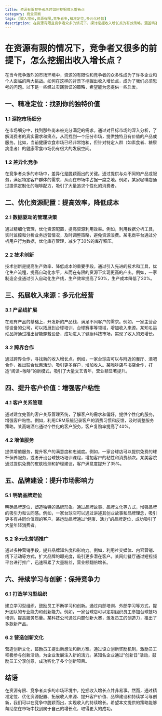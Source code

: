 ```yaml
---
title: 资源有限竞争者众时如何挖掘收入增长点
category: 商业洞察
tags: [收入增长,资源有限,竞争者多,精准定位,多元化经营]
description: 在资源有限且竞争者众多的情况下，探讨挖掘收入增长点的有效策略，涵盖精准定位、优化资源配置、拓展收入来源等多方面内容，助力企业和个人在竞争中实现收入增长。
---
```


# 在资源有限的情况下，竞争者又很多的前提下，怎么挖掘出收入增长点？

在当今竞争激烈的市场环境中，资源的有限性和竞争者的众多性成为了许多企业和个人面临的两大挑战。如何在这样的背景下挖掘出收入增长点，成为了我们必须思考的问题。以下是一些经过实践验证的策略，希望能为您提供一些启发。

## 一、精准定位：找到你的独特价值

### 1.1 深挖市场细分

在市场细分中，找到那些尚未被充分满足的需求。通过对目标市场的深入分析，了解消费者的真实需求和痛点，从而找到一个细分市场，提供独特且有价值的产品或服务。比如，当前健康饮食市场已经非常饱和，但针对特定人群（如素食者、糖尿病患者）的健康零食市场仍有很大的发展空间。

### 1.2 差异化竞争

在竞争者众多的市场中，差异化是脱颖而出的关键。通过提供与众不同的产品或服务，满足特定客户群体的需求，从而在市场中占据一席之地。例如，某家咖啡店通过提供定制化的咖啡配方，吸引了大量追求个性化的消费者。

## 二、优化资源配置：提高效率，降低成本

### 2.1 数据驱动的管理决策

通过精细化管理，优化资源配置，提高资源利用效率。例如，利用数据分析工具，实时监控和分析业务运营情况，及时调整策略，避免资源浪费。某电商平台通过分析用户行为数据，优化库存管理，减少了30%的库存积压。

### 2.2 技术创新

技术创新是提高生产效率、降低成本的重要手段。通过引入先进的技术和工具，优化生产流程，提高自动化水平，从而在有限的资源下实现更高的产出。例如，一家制造企业通过引入自动化生产线，生产效率提高了50%，生产成本降低了20%。

## 三、拓展收入来源：多元化经营

### 3.1 产品线扩展

在现有产品的基础上，开发新的产品线，满足不同客户的需求。例如，一家主营台球设备的公司，可以拓展到台球培训、台球赛事等领域，增加收入来源。某知名运动品牌通过推出智能穿戴设备，成功进入了健康科技市场，实现了收入的双增长。

### 3.2 跨界合作

通过跨界合作，寻找新的收入增长点。例如，一家台球店可以与附近的餐厅、酒吧合作，推出联合优惠活动，吸引更多客户，增加收入。某咖啡店与书店合作，打造“阅读+咖啡”的新模式，吸引了大量文艺青年，营业额显著提升。

## 四、提升客户价值：增强客户粘性

### 4.1 客户关系管理

通过建立完善的客户关系管理系统，了解客户的需求和偏好，提供个性化的服务，增强客户粘性。例如，利用CRM系统记录客户的消费习惯和反馈，及时调整服务策略。某高端酒店通过个性化的客户服务，客户复购率提高了40%。

### 4.2 增值服务

提供增值服务，提升客户的满意度和忠诚度。例如，一家台球店可以提供免费的球杆保养服务，或者开设台球技巧培训课程，增加客户的粘性和消费频次。某美容院通过提供免费的皮肤检测和护理建议，客户满意度提升了35%。

## 五、品牌建设：提升市场影响力

### 5.1 明确品牌定位

明确品牌定位，塑造独特的品牌形象。通过品牌故事、品牌文化等方式，增强品牌的吸引力和认同感。例如，一家台球店可以通过讲述其创业故事和品牌理念，吸引更多有共同价值观的客户。某运动品牌通过“健康、活力”的品牌定位，成功吸引了大量年轻消费者。

### 5.2 多元化营销推广

通过多种营销手段，提升品牌知名度和影响力。例如，利用社交媒体、内容营销、线下活动等方式，扩大品牌的曝光度，吸引更多潜在客户。某网红餐厅通过短视频平台进行推广，迅速积累了大量粉丝，营业额翻倍增长。

## 六、持续学习与创新：保持竞争力

### 6.1 打造学习型组织

建立学习型组织，鼓励员工不断学习和创新。通过内部培训、外部学习等方式，提升团队的专业能力和创新能力。例如，一家台球店可以定期组织员工参加台球技巧培训，提高服务质量。某科技公司通过内部创新大赛，激发员工的创造力，推出了多款新产品。

### 6.2 营造创新文化

营造创新文化，鼓励员工提出新想法和新方案。通过设立创新奖励机制，激励员工积极参与创新活动，为企业发展注入新的活力。某知名企业通过“创新日”活动，鼓励员工分享创意，成功孵化了多个创新项目。

## 结语

在资源有限、竞争者众多的市场环境中，挖掘收入增长点并非易事。然而，通过精准定位、优化资源配置、拓展收入来源、提升客户价值、品牌建设和持续学习与创新，我们可以在竞争中脱颖而出，实现收入的持续增长。希望本文提供的策略能够帮助您在市场中找到属于自己的增长点，取得更大的成功。